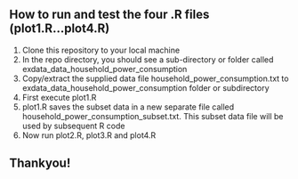 ## How to run and test the four .R files (plot1.R...plot4.R) 

<ol>
<li>Clone this repository to your local machine</li>
<li>In the repo directory, you should see a sub-directory or folder called exdata_data_household_power_consumption </li>
<li>Copy/extract the supplied data file household_power_consumption.txt to exdata_data_household_power_consumption folder or subdirectory</li>
<li>First execute plot1.R</li>
<li>plot1.R saves the subset data in a new separate file called household_power_consumption_subset.txt. This subset data file will be used by subsequent R code</li>
<li>Now run plot2.R, plot3.R and plot4.R</li>
</ol>

## Thankyou!